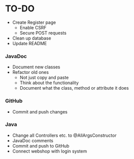 # TO-DO

- Create Register page
  - Enable CSRF
  - Secure POST requests
- Clean up database
- Update README

### JavaDoc

- Document new classes
- Refactor old ones
  - Not just copy and paste
  - Think about the functionality
  - Document what the class, method or attribute it does

### GitHub

- Commit and push changes

### Java

- Change all Controllers etc. to @AllArgsConstructor
- JavaDoc comments
- Commit and push to GitHub
- Connect webshop with login system